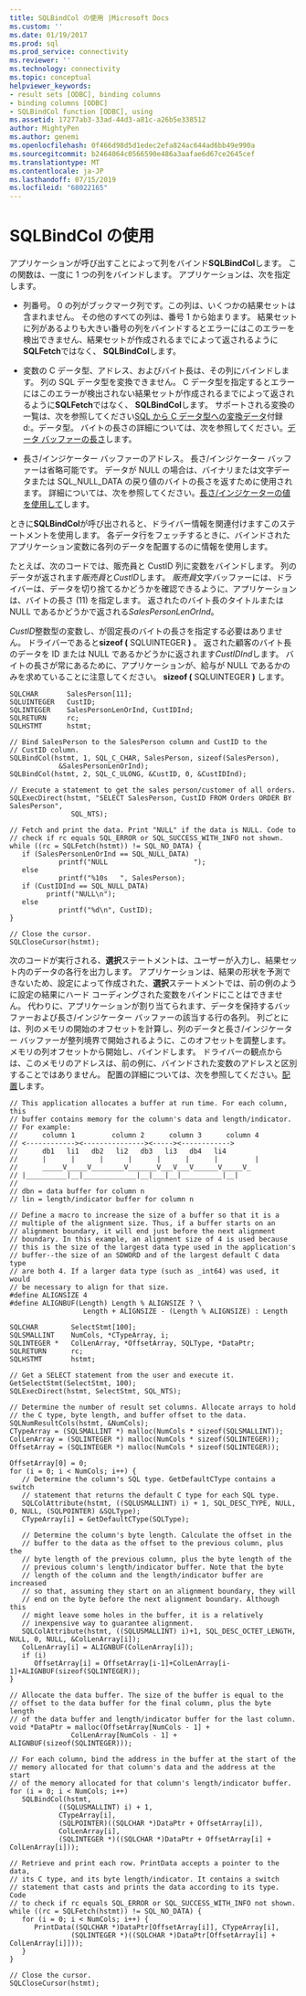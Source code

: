 ```yaml
---
title: SQLBindCol の使用 |Microsoft Docs
ms.custom: ''
ms.date: 01/19/2017
ms.prod: sql
ms.prod_service: connectivity
ms.reviewer: ''
ms.technology: connectivity
ms.topic: conceptual
helpviewer_keywords:
- result sets [ODBC], binding columns
- binding columns [ODBC]
- SQLBindCol function [ODBC], using
ms.assetid: 17277ab3-33ad-44d3-a81c-a26b5e338512
author: MightyPen
ms.author: genemi
ms.openlocfilehash: 0f466d98d5d1edec2efa824ac644ad6bb49e990a
ms.sourcegitcommit: b2464064c0566590e486a3aafae6d67ce2645cef
ms.translationtype: MT
ms.contentlocale: ja-JP
ms.lasthandoff: 07/15/2019
ms.locfileid: "68022165"
---
```

# <a name="using-sqlbindcol"></a>SQLBindCol の使用
アプリケーションが呼び出すことによって列をバインド**SQLBindCol**します。 この関数は、一度に 1 つの列をバインドします。 アプリケーションは、次を指定します。  
  
-   列番号。 0 の列がブックマーク列です。この列は、いくつかの結果セットは含まれません。 その他のすべての列は、番号 1 から始まります。 結果セットに列があるよりも大きい番号の列をバインドするとエラーにはこのエラーを検出できません、結果セットが作成されるまでによって返されるように**SQLFetch**ではなく、 **SQLBindCol**します。  
  
-   変数の C データ型、アドレス、およびバイト長は、その列にバインドします。 列の SQL データ型を変換できません。 C データ型を指定するとエラーにはこのエラーが検出されない結果セットが作成されるまでによって返されるように**SQLFetch**ではなく、 **SQLBindCol**します。 サポートされる変換の一覧は、次を参照してください[SQL から C データ型への変換データ](../../../odbc/reference/appendixes/converting-data-from-sql-to-c-data-types.md)付録 d:。データ型。 バイトの長さの詳細については、次を参照してください。[データ バッファーの長さ](../../../odbc/reference/develop-app/data-buffer-length.md)します。  
  
-   長さ/インジケーター バッファーのアドレス。 長さ/インジケーター バッファーは省略可能です。 データが NULL の場合は、バイナリまたは文字データまたは SQL_NULL_DATA の戻り値のバイトの長さを返すために使用されます。 詳細については、次を参照してください。[長さ/インジケーターの値を使用して](../../../odbc/reference/develop-app/using-length-and-indicator-values.md)します。  
  
 ときに**SQLBindCol**が呼び出されると、ドライバー情報を関連付けますこのステートメントを使用します。 各データ行をフェッチするときに、バインドされたアプリケーション変数に各列のデータを配置するのに情報を使用します。  
  
 たとえば、次のコードでは、販売員と CustID 列に変数をバインドします。 列のデータが返されます*販売員*と*CustID*します。 *販売員*文字バッファーには、ドライバーは、データを切り捨てるかどうかを確認できるように、アプリケーションは、バイトの長さ (11) を指定します。 返されたのバイト長のタイトルまたは NULL であるかどうかで返される*SalesPersonLenOrInd*。  
  
 *CustID*整数型の変数し、が固定長のバイトの長さを指定する必要はありません。 ドライバーであると**sizeof (** SQLUINTEGER **)** 。 返された顧客のバイト長のデータを ID または NULL であるかどうかに返されます*CustIDInd*します。 バイトの長さが常にあるために、アプリケーションが、給与が NULL であるかのみを求めていることに注意してください。 **sizeof (** SQLUINTEGER **)** します。  
  
```  
SQLCHAR       SalesPerson[11];  
SQLUINTEGER   CustID;  
SQLINTEGER    SalesPersonLenOrInd, CustIDInd;  
SQLRETURN     rc;  
SQLHSTMT      hstmt;  
  
// Bind SalesPerson to the SalesPerson column and CustID to the   
// CustID column.  
SQLBindCol(hstmt, 1, SQL_C_CHAR, SalesPerson, sizeof(SalesPerson),  
            &SalesPersonLenOrInd);  
SQLBindCol(hstmt, 2, SQL_C_ULONG, &CustID, 0, &CustIDInd);  
  
// Execute a statement to get the sales person/customer of all orders.  
SQLExecDirect(hstmt, "SELECT SalesPerson, CustID FROM Orders ORDER BY SalesPerson",  
               SQL_NTS);  
  
// Fetch and print the data. Print "NULL" if the data is NULL. Code to   
// check if rc equals SQL_ERROR or SQL_SUCCESS_WITH_INFO not shown.  
while ((rc = SQLFetch(hstmt)) != SQL_NO_DATA) {  
   if (SalesPersonLenOrInd == SQL_NULL_DATA)   
            printf("NULL                     ");  
   else   
            printf("%10s   ", SalesPerson);  
   if (CustIDInd == SQL_NULL_DATA)   
         printf("NULL\n");  
   else   
            printf("%d\n", CustID);  
}  
  
// Close the cursor.  
SQLCloseCursor(hstmt);  
```  
  
 次のコードが実行される、**選択**ステートメントは、ユーザーが入力し、結果セット内のデータの各行を出力します。 アプリケーションは、結果の形状を予測できないため、設定によって作成された、**選択**ステートメントでは、前の例のように設定の結果にハード コーディングされた変数をバインドにことはできません。 代わりに、アプリケーションが割り当てられます、データを保持するバッファーおよび長さ/インジケーター バッファーの該当する行の各列。 列ごとには、列のメモリの開始のオフセットを計算し、列のデータと長さ/インジケーター バッファーが整列境界で開始されるように、このオフセットを調整します。 メモリの列オフセットから開始し、バインドします。 ドライバーの観点からは、このメモリのアドレスは、前の例に、バインドされた変数のアドレスと区別することではありません。 配置の詳細については、次を参照してください。[配置](../../../odbc/reference/develop-app/alignment.md)します。  
  
```  
// This application allocates a buffer at run time. For each column, this   
// buffer contains memory for the column's data and length/indicator.   
// For example:  
//      column 1         column 2      column 3      column 4  
// <------------><---------------><-----><------------>  
//      db1   li1   db2   li2   db3   li3   db4   li4  
//      |      |      |      |      |      |      |         |  
//      _____V_____V________V_______V___V___V______V_____V_  
// |__________|__|_____________|__|___|__|__________|__|  
//  
// dbn = data buffer for column n  
// lin = length/indicator buffer for column n  
  
// Define a macro to increase the size of a buffer so that it is a   
// multiple of the alignment size. Thus, if a buffer starts on an   
// alignment boundary, it will end just before the next alignment   
// boundary. In this example, an alignment size of 4 is used because   
// this is the size of the largest data type used in the application's   
// buffer--the size of an SDWORD and of the largest default C data type   
// are both 4. If a larger data type (such as _int64) was used, it would   
// be necessary to align for that size.  
#define ALIGNSIZE 4  
#define ALIGNBUF(Length) Length % ALIGNSIZE ? \  
                  Length + ALIGNSIZE - (Length % ALIGNSIZE) : Length  
  
SQLCHAR        SelectStmt[100];  
SQLSMALLINT    NumCols, *CTypeArray, i;  
SQLINTEGER *   ColLenArray, *OffsetArray, SQLType, *DataPtr;  
SQLRETURN      rc;   
SQLHSTMT       hstmt;  
  
// Get a SELECT statement from the user and execute it.  
GetSelectStmt(SelectStmt, 100);  
SQLExecDirect(hstmt, SelectStmt, SQL_NTS);  
  
// Determine the number of result set columns. Allocate arrays to hold   
// the C type, byte length, and buffer offset to the data.  
SQLNumResultCols(hstmt, &NumCols);  
CTypeArray = (SQLSMALLINT *) malloc(NumCols * sizeof(SQLSMALLINT));  
ColLenArray = (SQLINTEGER *) malloc(NumCols * sizeof(SQLINTEGER));  
OffsetArray = (SQLINTEGER *) malloc(NumCols * sizeof(SQLINTEGER));  
  
OffsetArray[0] = 0;  
for (i = 0; i < NumCols; i++) {  
   // Determine the column's SQL type. GetDefaultCType contains a switch   
   // statement that returns the default C type for each SQL type.  
   SQLColAttribute(hstmt, ((SQLUSMALLINT) i) + 1, SQL_DESC_TYPE, NULL, 0, NULL, (SQLPOINTER) &SQLType);  
   CTypeArray[i] = GetDefaultCType(SQLType);  
  
   // Determine the column's byte length. Calculate the offset in the   
   // buffer to the data as the offset to the previous column, plus the   
   // byte length of the previous column, plus the byte length of the   
   // previous column's length/indicator buffer. Note that the byte   
   // length of the column and the length/indicator buffer are increased   
   // so that, assuming they start on an alignment boundary, they will  
   // end on the byte before the next alignment boundary. Although this   
   // might leave some holes in the buffer, it is a relatively   
   // inexpensive way to guarantee alignment.  
   SQLColAttribute(hstmt, ((SQLUSMALLINT) i)+1, SQL_DESC_OCTET_LENGTH, NULL, 0, NULL, &ColLenArray[i]);  
   ColLenArray[i] = ALIGNBUF(ColLenArray[i]);  
   if (i)  
      OffsetArray[i] = OffsetArray[i-1]+ColLenArray[i-1]+ALIGNBUF(sizeof(SQLINTEGER));  
}  
  
// Allocate the data buffer. The size of the buffer is equal to the   
// offset to the data buffer for the final column, plus the byte length   
// of the data buffer and length/indicator buffer for the last column.  
void *DataPtr = malloc(OffsetArray[NumCols - 1] +  
               ColLenArray[NumCols - 1] + ALIGNBUF(sizeof(SQLINTEGER)));  
  
// For each column, bind the address in the buffer at the start of the   
// memory allocated for that column's data and the address at the start   
// of the memory allocated for that column's length/indicator buffer.  
for (i = 0; i < NumCols; i++)  
   SQLBindCol(hstmt,  
            ((SQLUSMALLINT) i) + 1,  
            CTypeArray[i],  
            (SQLPOINTER)((SQLCHAR *)DataPtr + OffsetArray[i]),  
            ColLenArray[i],  
            (SQLINTEGER *)((SQLCHAR *)DataPtr + OffsetArray[i] + ColLenArray[i]));  
  
// Retrieve and print each row. PrintData accepts a pointer to the data,   
// its C type, and its byte length/indicator. It contains a switch   
// statement that casts and prints the data according to its type. Code   
// to check if rc equals SQL_ERROR or SQL_SUCCESS_WITH_INFO not shown.  
while ((rc = SQLFetch(hstmt)) != SQL_NO_DATA) {  
   for (i = 0; i < NumCols; i++) {  
      PrintData((SQLCHAR *)DataPtr[OffsetArray[i]], CTypeArray[i],  
               (SQLINTEGER *)((SQLCHAR *)DataPtr[OffsetArray[i] + ColLenArray[i]]));  
   }  
}  
  
// Close the cursor.  
SQLCloseCursor(hstmt);  
```
